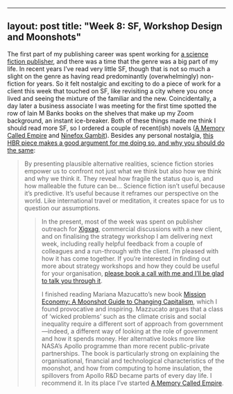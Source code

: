  ---
layout: post
title:  "Week 8: SF, Workshop Design and Moonshots"
---

The first part of my publishing career was spent working for <a href="https://www.orbitbooks.net">a science fiction publisher</a>, and there was a time that the genre was a big part of my life. In recent years I’ve read very little SF, though that is not so much a slight on the genre as having read predominantly (overwhelmingly) non-fiction for years. So it felt nostalgic and exciting to do a piece of work for a client this week that touched on SF, like revisiting a city where you once lived and seeing the mixture of the familiar and the new. Coincidentally, a day later a business associate I was meeting for the first time spotted the row of Iain M Banks books on the shelves that make up my Zoom background, an instant ice-breaker. Both of these things made me think I should read more SF, so I ordered a couple of recent(ish) novels (<a href="https://www.arkadymartine.net/novels">A Memory Called Empire</a> and <a href="https://www.yoonhalee.com/?p=742">Ninefox Gambit</a>). Besides any personal nostalgia, <a href="https://hbr.org/2017/07/why-business-leaders-need-to-read-more-science-fiction">this HBR piece makes a good argument for me doing so, and why you should do the same</a>:

<blockquote>By presenting plausible alternative realities, science fiction stories empower us to confront not just what we think but also how we think and why we think it. They reveal how fragile the status quo is, and how malleable the future can be... Science fiction isn’t useful because it’s predictive. It’s useful because it reframes our perspective on the world. Like international travel or meditation, it creates space for us to question our assumptions.<blockquote>

In the present, most of the week was spent on publisher outreach for <a href="https://www.xigxag.co.uk">Xigxag</a>, commercial discussions with a new client, and on finalising the strategy workshop I am delivering next week, including really helpful feedback from a couple of colleagues and a run-through with the client. I’m pleased with how it has come together. If you’re interested in finding out more about strategy workshops and how they could be useful for your organisation, <a href="https://calendly.com/outsidecontext">please book a call with me and I’ll be glad to talk you through it</a>. 

I finished reading Mariana Mazucatto’s new book <a href="https://marianamazzucato.com/books/mission-economy">Mission Economy: A Moonshot Guide to Changing Capitalism</a>, which I found provocative and inspiring. Mazzucato argues that a class of ‘wicked problems’ such as the climate crisis and social inequality require a different sort of approach from government&#8212;indeed, a different way of looking at the role of government and how it spends money. Her alternative looks more like NASA’s Apollo programme than more recent public-private partnerships. The book is particularly strong on explaining the organisational, financial and technological characteristics of the moonshot, and how from computing to home insulation, the spillovers from Apollo R&D became parts of every day life. I recommend it. In its place I’ve started <a href="https://www.arkadymartine.net/novels">A Memory Called Empire</a>. 
